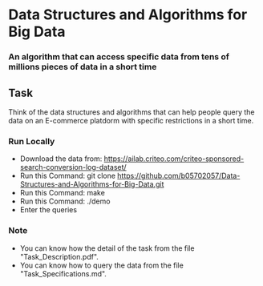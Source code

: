 # Data Structures and Algorithms for Big Data

### An algorithm that can access specific data from tens of millions pieces of data in a short time

## Task
Think of the data structures and algorithms that can help people query the data on an E-commerce platdorm with specific restrictions in a short time.

### Run Locally
* Download the data from: https://ailab.criteo.com/criteo-sponsored-search-conversion-log-dataset/
* Run this Command: git clone <https://github.com/b05702057/Data-Structures-and-Algorithms-for-Big-Data.git>
* Run this Command: make
* Run this Command: ./demo
* Enter the queries

### Note
* You can know how the detail of the task from the file "Task_Description.pdf".
* You can know how to query the data from the file "Task_Specifications.md".

